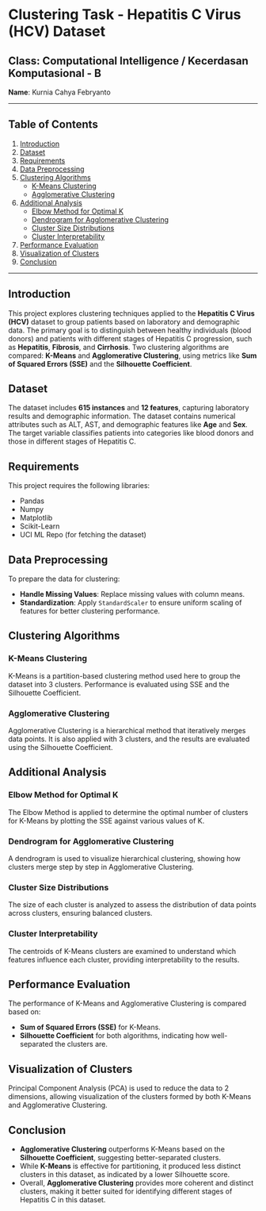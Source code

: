 # Clustering Task - Hepatitis C Virus (HCV) Dataset

## Class: Computational Intelligence / Kecerdasan Komputasional - B  
**Name**: Kurnia Cahya Febryanto  

---

## Table of Contents

1. [Introduction](#introduction)
2. [Dataset](#dataset)
3. [Requirements](#requirements)
4. [Data Preprocessing](#data-preprocessing)
5. [Clustering Algorithms](#clustering-algorithms)
   - [K-Means Clustering](#k-means-clustering)
   - [Agglomerative Clustering](#agglomerative-clustering)
6. [Additional Analysis](#additional-analysis)
   - [Elbow Method for Optimal K](#elbow-method-for-optimal-k)
   - [Dendrogram for Agglomerative Clustering](#dendrogram-for-agglomerative-clustering)
   - [Cluster Size Distributions](#cluster-size-distributions)
   - [Cluster Interpretability](#cluster-interpretability)
7. [Performance Evaluation](#performance-evaluation)
8. [Visualization of Clusters](#visualization-of-clusters)
9. [Conclusion](#conclusion)

---

## Introduction

This project explores clustering techniques applied to the **Hepatitis C Virus (HCV)** dataset to group patients based on laboratory and demographic data. The primary goal is to distinguish between healthy individuals (blood donors) and patients with different stages of Hepatitis C progression, such as **Hepatitis**, **Fibrosis**, and **Cirrhosis**. Two clustering algorithms are compared: **K-Means** and **Agglomerative Clustering**, using metrics like **Sum of Squared Errors (SSE)** and the **Silhouette Coefficient**.

## Dataset

The dataset includes **615 instances** and **12 features**, capturing laboratory results and demographic information. The dataset contains numerical attributes such as ALT, AST, and demographic features like **Age** and **Sex**. The target variable classifies patients into categories like blood donors and those in different stages of Hepatitis C.

## Requirements

This project requires the following libraries:
- Pandas
- Numpy
- Matplotlib
- Scikit-Learn
- UCI ML Repo (for fetching the dataset)

## Data Preprocessing

To prepare the data for clustering:
- **Handle Missing Values**: Replace missing values with column means.
- **Standardization**: Apply `StandardScaler` to ensure uniform scaling of features for better clustering performance.

## Clustering Algorithms

### K-Means Clustering
K-Means is a partition-based clustering method used here to group the dataset into 3 clusters. Performance is evaluated using SSE and the Silhouette Coefficient.

### Agglomerative Clustering
Agglomerative Clustering is a hierarchical method that iteratively merges data points. It is also applied with 3 clusters, and the results are evaluated using the Silhouette Coefficient.

## Additional Analysis

### Elbow Method for Optimal K
The Elbow Method is applied to determine the optimal number of clusters for K-Means by plotting the SSE against various values of K.

### Dendrogram for Agglomerative Clustering
A dendrogram is used to visualize hierarchical clustering, showing how clusters merge step by step in Agglomerative Clustering.

### Cluster Size Distributions
The size of each cluster is analyzed to assess the distribution of data points across clusters, ensuring balanced clusters.

### Cluster Interpretability
The centroids of K-Means clusters are examined to understand which features influence each cluster, providing interpretability to the results.

## Performance Evaluation

The performance of K-Means and Agglomerative Clustering is compared based on:
- **Sum of Squared Errors (SSE)** for K-Means.
- **Silhouette Coefficient** for both algorithms, indicating how well-separated the clusters are.

## Visualization of Clusters

Principal Component Analysis (PCA) is used to reduce the data to 2 dimensions, allowing visualization of the clusters formed by both K-Means and Agglomerative Clustering.

## Conclusion

- **Agglomerative Clustering** outperforms K-Means based on the **Silhouette Coefficient**, suggesting better-separated clusters.
- While **K-Means** is effective for partitioning, it produced less distinct clusters in this dataset, as indicated by a lower Silhouette score.
- Overall, **Agglomerative Clustering** provides more coherent and distinct clusters, making it better suited for identifying different stages of Hepatitis C in this dataset.
